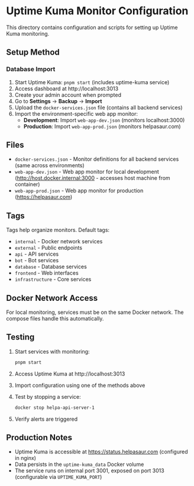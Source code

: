 # Uptime Kuma Monitor Configuration

This directory contains configuration and scripts for setting up Uptime Kuma monitoring.

## Setup Method

### Database Import

1. Start Uptime Kuma: `pnpm start` (includes uptime-kuma service)
2. Access dashboard at http://localhost:3013
3. Create your admin account when prompted
4. Go to **Settings** → **Backup** → **Import**
5. Upload the `docker-services.json` file (contains all backend services)
6. Import the environment-specific web app monitor:
   - **Development**: Import `web-app-dev.json` (monitors localhost:3000)
   - **Production**: Import `web-app-prod.json` (monitors helpasaur.com)

## Files

- `docker-services.json` - Monitor definitions for all backend services (same across environments)
- `web-app-dev.json` - Web app monitor for local development (http://host.docker.internal:3000 - accesses host machine from container)
- `web-app-prod.json` - Web app monitor for production (https://helpasaur.com)

## Tags

Tags help organize monitors. Default tags:

- `internal` - Docker network services
- `external` - Public endpoints
- `api` - API services
- `bot` - Bot services
- `database` - Database services
- `frontend` - Web interfaces
- `infrastructure` - Core services

## Docker Network Access

For local monitoring, services must be on the same Docker network. The compose files handle this automatically.

## Testing

1. Start services with monitoring:

   ```bash
   pnpm start
   ```

2. Access Uptime Kuma at http://localhost:3013

3. Import configuration using one of the methods above

4. Test by stopping a service:

   ```bash
   docker stop helpa-api-server-1
   ```

5. Verify alerts are triggered

## Production Notes

- Uptime Kuma is accessible at https://status.helpasaur.com (configured in nginx)
- Data persists in the `uptime-kuma_data` Docker volume
- The service runs on internal port 3001, exposed on port 3013 (configurable via `UPTIME_KUMA_PORT`)
